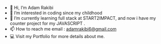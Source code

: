 - 👋 Hi, I’m Adam Rakibi
- 👀 I’m interested in coding since my childhood
- 🌱 I’m currently learning full stack at START2IMPACT, and now i have my counter project for my JAVASCRIPT .
- 📫 How to reach me  email : adamrakibi6@gmail.com   
- 💻 Visit my Portfolio for more details about me.


<!---
adamrafa/adamrafa is a ✨ special ✨ repository because its `README.md` (this file) appears on your GitHub profile.
You can click the Preview link to take a look at your changes.
--->
